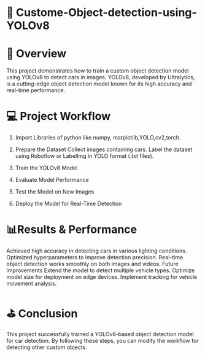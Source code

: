 # 📌 Custome-Object-detection-using-YOLOv8

# 📝 Overview
This project demonstrates how to train a custom object detection model using YOLOv8 to detect cars in images. YOLOv8, developed by Ultralytics, is a cutting-edge object detection model known for its high accuracy and real-time performance.

# 💻 Project Workflow
1. Import Libraries of python like numpy, matplotlib,YOLO,cv2,torch.

2. Prepare the Dataset
Collect images containing cars.
Label the dataset using Roboflow or LabelImg in YOLO format (.txt files).
3. Train the YOLOv8 Model
4. Evaluate Model Performance
5. Test the Model on New Images
6. Deploy the Model for Real-Time Detection

# 📊Results & Performance
Achieved high accuracy in detecting cars in various lighting conditions.
Optimized hyperparameters to improve detection precision.
Real-time object detection works smoothly on both images and videos.
Future Improvements
Extend the model to detect multiple vehicle types.
Optimize model size for deployment on edge devices.
Implement tracking for vehicle movement analysis.

#  ⛳ Conclusion
This project successfully trained a YOLOv8-based object detection model for car detection. By following these steps, you can modify the workflow for detecting other custom objects.
